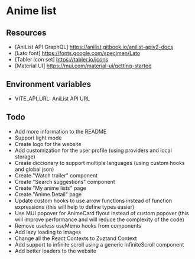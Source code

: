 # Anime list

## Resources

- [AniList API GraphQL] https://anilist.gitbook.io/anilist-apiv2-docs
- [Lato font] https://fonts.google.com/specimen/Lato
- [Tabler icon set] https://tabler.io/icons
- [Material UI] https://mui.com/material-ui/getting-started

## Environment variables

- VITE_API_URL: AniList API URL

## Todo

- Add more information to the README
- Support light mode
- Create logo for the website
- Add customization for the user profile (using providers and local storage)
- Create diccionary to support multiple languages (using custom hooks and global json)
- Create "Watch trailer" component
- Create "Search suggestions" component
- Create "My anime lists" page
- Create "Anime Detail" page
- Update custom hooks to use arrow functions instead of function expressions (this will help to define types easier)
- Use MUI popover for AnimeCard flyout instead of custom popover (this will improve performance and will reduce the complexity of the code)
- Remove useless useMemo hooks from components
- Add lazy loading to images
- Change all the React Contexts to Zuztand Context
- Add support to infinite scroll using a generic InfiniteScroll component 
- Add better loaders to the website